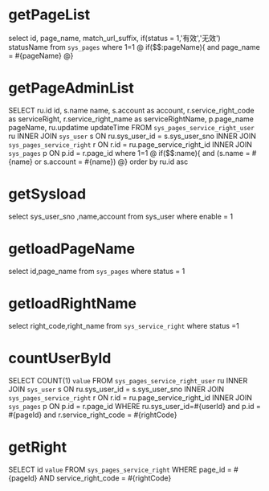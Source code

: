 getPageList
===
select id,
	page_name,
	match_url_suffix,
	if(status = 1,'有效','无效') statusName
from `sys_pages`
where 1=1
@ if($$:pageName){
	and page_name = #{pageName}
@}


getPageAdminList
===
SELECT ru.id id,
	s.name name,
    s.account as account,
	r.service_right_code as serviceRight,
	r.service_right_name as serviceRightName,
	p.page_name pageName,
	ru.updatime updateTime
FROM `sys_pages_service_right_user` ru
INNER JOIN `sys_user` s ON ru.sys_user_id = s.sys_user_sno
INNER JOIN `sys_pages_service_right` r ON r.id = ru.page_service_right_id
INNER JOIN `sys_pages` p ON p.id = r.page_id
where 1=1
@ if($$:name){
	and (s.name = #{name} or s.account = #{name})
@}
order by ru.id asc


getSysload
===
select sys_user_sno ,name,account
from sys_user
where enable = 1


getloadPageName
===
select id,page_name
from `sys_pages`
where status = 1

getloadRightName
===
select right_code,right_name from `sys_service_right`
where status =1



countUserById
===
SELECT COUNT(1) `value`
FROM `sys_pages_service_right_user` ru
INNER JOIN `sys_user` s ON ru.sys_user_id = s.sys_user_sno
INNER JOIN `sys_pages_service_right` r ON r.id = ru.page_service_right_id
INNER JOIN `sys_pages` p ON p.id = r.page_id
WHERE ru.sys_user_id=#{userId}
and p.id = #{pageId}
and r.service_right_code = #{rightCode}



getRight
===
SELECT id `value` FROM `sys_pages_service_right` 
WHERE page_id = #{pageId}
AND service_right_code = #{rightCode}